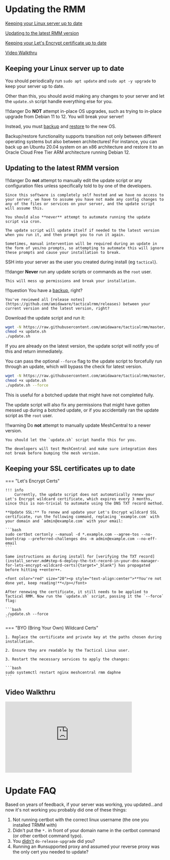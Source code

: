 # Updating the RMM

[Keeping your Linux server up to date](#keeping-your-linux-server-up-to-date)

[Updating to the latest RMM version](#updating-to-the-latest-rmm-version)

[Keeping your Let's Encrypt certificate up to date](#keeping-your-lets-encrypt-ssl-certificate-up-to-date)

[Video Walkthru](#video-walkthru)

## Keeping your Linux server up to date

You should periodically run `sudo apt update` and `sudo apt -y upgrade` to keep your server up to date.

Other than this, you should avoid making any changes to your server and let the `update.sh` script handle everything else for you.

!!!danger
    Do **NOT** attempt in-place OS upgrades, such as trying to in-place upgrade from Debian 11 to 12. You will break your server!

Instead, you must [backup](./backup.md) and [restore](./restore.md) to the new OS. 

Backup/restore functionality supports transition not only between different operating systems but also between architectures! For instance, you can back up an Ubuntu 20.04 system on an x86 architecture and restore it to an Oracle Cloud Free Tier ARM architecture running Debian 12.

## Updating to the latest RMM version

!!!danger
    Do __not__ attempt to manually edit the update script or any configuration files unless specifically told to by one of the developers.

    Since this software is completely self hosted and we have no access to your server, we have to assume you have not made any config changes to any of the files or services on your server, and the update script will assume this.

    You should also **never** attempt to automate running the update script via cron.

    The update script will update itself if needed to the latest version when you run it, and then prompt you to run it again.

    Sometimes, manual intervention will be required during an update in the form of yes/no prompts, so attempting to automate this will ignore these prompts and cause your installation to break.

SSH into your server as the user you created during install (eg `tactical`).

!!!danger
    __Never__ run any update scripts or commands as the `root` user.

    This will mess up permissions and break your installation.

!!!question
    You have a [backup](backup.md), right?

    You've reviewed all [release notes](https://github.com/amidaware/tacticalrmm/releases) between your current version and the latest version, right?


Download the update script and run it:

```bash
wget -N https://raw.githubusercontent.com/amidaware/tacticalrmm/master/update.sh
chmod +x update.sh
./update.sh
```

If you are already on the latest version, the update script will notify you of this and return immediately.

You can pass the optional `--force` flag to the update script to forcefully run through an update, which will bypass the check for latest version.

```bash
wget -N https://raw.githubusercontent.com/amidaware/tacticalrmm/master/update.sh
chmod +x update.sh
./update.sh --force
```

This is useful for a botched update that might have not completed fully.

The update script will also fix any permissions that might have gotten messed up during a botched update, or if you accidentally ran the update script as the `root` user.

!!!warning
    Do __not__ attempt to manually update MeshCentral to a newer version.

    You should let the `update.sh` script handle this for you.

    The developers will test MeshCentral and make sure integration does not break before bumping the mesh version.

## Keeping your SSL certificates up to date

=== "Let's Encrypt Certs"

    !!! info
        Currently, the update script does not automatically renew your Let's Encrypt wildcard certificate, which expires every 3 months, since this is non-trivial to automate using the DNS TXT record method.

    **Update SSL:** To renew and update your Let's Encrypt wildcard SSL certificate, run the following command, replacing `example.com` with your domain and `admin@example.com` with your email:

    ```bash
    sudo certbot certonly --manual -d *.example.com --agree-tos --no-bootstrap --preferred-challenges dns -m admin@example.com --no-eff-email
    ```

    Same instructions as during install for [verifying the TXT record](install_server.md#step-6-deploy-the-txt-record-in-your-dns-manager-for-lets-encrypt-wildcard-certs){target="_blank"} has propagated before hitting ++enter++.

    <font color="red" size="20"><p style="text-align:center">**You're not done yet, keep reading!**</p></font>

    After renewing the certificate, it still needs to be applied to Tactical RMM. Now run the `update.sh` script, passing it the `--force` flag:

    ```bash
    ./update.sh --force
    ```

=== "BYO (Bring Your Own) Wildcard Certs"

    1. Replace the certificate and private key at the paths chosen during installation.
    
    2. Ensure they are readable by the Tactical Linux user.
    
    3. Restart the necessary services to apply the changes:

    ```bash
    sudo systemctl restart nginx meshcentral rmm daphne
    ```
    
## Video Walkthru

<div class="video-wrapper">
  <iframe width="400" height="225" src="https://www.youtube.com/embed/ElUfQgesYs0" frameborder="0" allowfullscreen></iframe>
</div>

# Update FAQ

Based on years of feedback, if your server was working, you updated...and now it's not working you probably did one of these things:

1. Not running certbot with the correct linux username (the one you installed TRMM with)
2. Didn't put the `*.` in front of your domain name in the certbot command (or other certbot command typo).
3. You [didn't](guide_gettingstarted.md#dont-do-these-things) `do-release-upgrade` did you?
4. Running an #unsupported proxy and assumed your reverse proxy was the only cert you needed to update?
